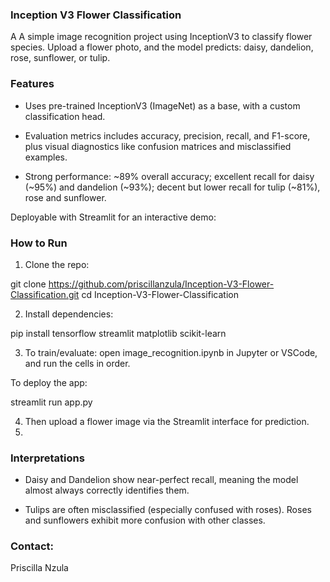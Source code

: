 ### Inception V3 Flower Classification

A A simple image recognition project using InceptionV3 to classify flower species. Upload a flower photo, and the model predicts: daisy, dandelion, rose, sunflower, or tulip.

###  Features

- Uses pre-trained InceptionV3 (ImageNet) as a base, with a custom classification head.

- Evaluation metrics includes accuracy, precision, recall, and F1-score, plus visual diagnostics like confusion matrices and misclassified examples.

- Strong performance: ~89% overall accuracy; excellent recall for daisy (~95%) and dandelion (~93%); decent but lower recall for tulip (~81%), rose and sunflower.

Deployable with Streamlit for an interactive demo:


### How to Run

1. Clone the repo:

git clone https://github.com/priscillanzula/Inception-V3-Flower-Classification.git
cd Inception-V3-Flower-Classification


2. Install dependencies:

pip install tensorflow streamlit matplotlib scikit-learn


3. To train/evaluate: open image_recognition.ipynb in Jupyter or VSCode, and run the cells in order.

 To deploy the app:

 streamlit run app.py


4. Then upload a flower image via the Streamlit interface for prediction.
5. 
### Interpretations 

- Daisy and Dandelion show near-perfect recall, meaning the model almost always correctly identifies them.

- Tulips are often misclassified (especially confused with roses). Roses and sunflowers exhibit more confusion with other classes.

### Contact:
 Priscilla Nzula
